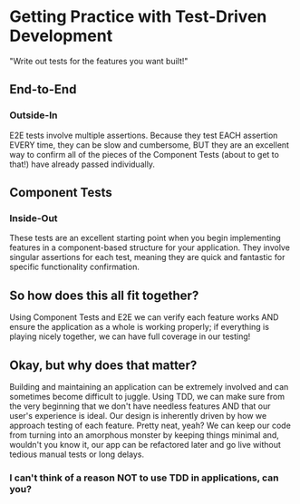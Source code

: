 # Getting Practice with Test-Driven Development

"Write out tests for the features you want built!"

## End-to-End 
### Outside-In 

E2E tests involve multiple assertions. Because they test EACH assertion EVERY time, they can be slow and cumbersome, BUT they are an excellent way to confirm all of the pieces of the Component Tests (about to get to that!) have already passed individually.

## Component Tests
### Inside-Out

These tests are an excellent starting point when you begin implementing features in a component-based structure for your application. They involve singular assertions for each test, meaning they are quick and fantastic for specific functionality confirmation. 

## So how does this all fit together?

Using Component Tests and E2E we can verify each feature works AND ensure the application as a whole is working properly; if everything is playing nicely together, we can have full coverage in our testing!

## Okay, but why does that matter?

Building and maintaining an application can be extremely involved and can sometimes become difficult to juggle. Using TDD, we can make sure from the very beginning that we don't have needless features AND that our user's experience is ideal. Our design is inherently driven by how we approach testing of each feature. Pretty neat, yeah? We can keep our code from turning into an amorphous monster by keeping things minimal and, wouldn't you know it, our app can be refactored later and go live without tedious manual tests or long delays. 

### I can't think of a reason NOT to use TDD in applications, can you?
